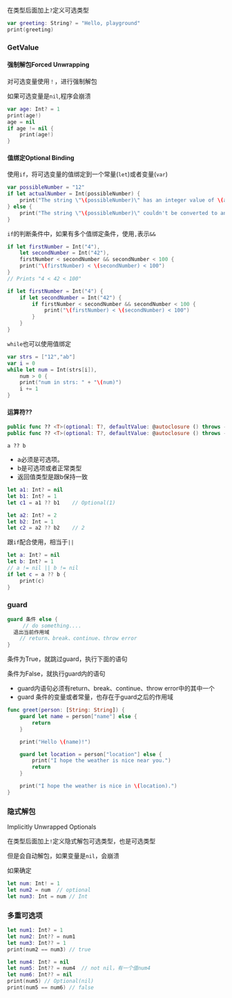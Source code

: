 在类型后面加上`?`定义可选类型

```swift
var greeting: String? = "Hello, playground"
print(greeting)
```

### GetValue

#### 强制解包Forced Unwrapping

对可选变量使用`！`，进行强制解包

如果可选变量是`nil`,程序会崩溃

```swift
var age: Int? = 1
print(age!)
age = nil
if age != nil {
    print(age!)
}
```

#### 值绑定Optional Binding

使用`if`，将可选变量的值绑定到一个常量(`let`)或者变量(`var`)

```swift
var possibleNumber = "12"
if let actualNumber = Int(possibleNumber) {
    print("The string \"\(possibleNumber)\" has an integer value of \(actualNumber)")
} else {
    print("The string \"\(possibleNumber)\" couldn't be converted to an integer")
}
```

`if`的判断条件中，如果有多个值绑定条件，使用`,`表示`&&`

```swift
if let firstNumber = Int("4"),
    let secondNumber = Int("42"),
    firstNumber < secondNumber && secondNumber < 100 {
    print("\(firstNumber) < \(secondNumber) < 100")
}
// Prints "4 < 42 < 100"

if let firstNumber = Int("4") {
    if let secondNumber = Int("42") {
        if firstNumber < secondNumber && secondNumber < 100 {
            print("\(firstNumber) < \(secondNumber) < 100")
        }
    }
}
```

`while`也可以使用值绑定

```swift
var strs = ["12","ab"]
var i = 0
while let num = Int(strs[i]),
    num > 0 {
    print("num in strs: " + "\(num)")
    i += 1
}
```

#### 运算符??

```swift
public func ?? <T>(optional: T?, defaultValue: @autoclosure () throws -> T?) rethrows -> T?
public func ?? <T>(optional: T?, defaultValue: @autoclosure () throws -> T) rethrows -> T
```

`a ?? b`

- a必须是可选项。
- b是可选项或者正常类型
- 返回值类型是跟b保持一致

```swift
let a1: Int? = nil
let b1: Int? = 1
let c1 = a1 ?? b1    // Optional(1)

let a2: Int? = 2
let b2: Int = 1
let c2 = a2 ?? b2    // 2
```

跟`if`配合使用，相当于`||`

```swift
let a: Int? = nil
let b: Int? = 1
// a != nil || b != nil
if let c = a ?? b {
    print(c)
}
```

### guard

```swift
guard 条件 else {
     // do something....
  退出当前作用域
    // return、break、continue、throw error 
}
```

条件为True，就跳过guard，执行下面的语句

条件为False，就执行guard内的语句

- guard内语句必须有return、break、continue、throw error中的其中一个
- guard 条件的变量或者常量，也存在于guard之后的作用域

```swift
func greet(person: [String: String]) {
    guard let name = person["name"] else {
        return
    }

    print("Hello \(name)!")

    guard let location = person["location"] else {
        print("I hope the weather is nice near you.")
        return
    }

    print("I hope the weather is nice in \(location).")
}
```

### 隐式解包

Implicitly Unwrapped Optionals

在类型后面加上`!`定义隐式解包可选类型，也是可选类型

但是会自动解包，如果变量是`nil`，会崩溃

如果确定

```swift
let num: Int! = 1
let num2 = num  // optional
let num3: Int = num // Int
```

### 多重可选项

```swift
let num1: Int? = 1
let num2: Int?? = num1
let num3: Int?? = 1
print(num2 == num3) // true

let num4: Int? = nil
let num5: Int?? = num4  // not nil，有一个值num4
let num6: Int?? = nil
print(num5) // Optional(nil)
print(num5 == num6) // false
```
